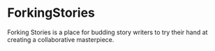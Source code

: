ForkingStories
==============

Forking Stories is a place for budding story writers to try their hand at creating a collaborative masterpiece.
